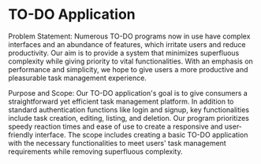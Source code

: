 # TO-DO Application

Problem Statement:
Numerous TO-DO programs now in use have complex interfaces and an abundance of features, which irritate users and reduce productivity. Our aim is to provide a system that minimizes superfluous complexity while giving priority to vital functionalities. With an emphasis on performance and simplicity, we hope to give users a more productive and pleasurable task management experience.

Purpose and Scope:
Our TO-DO application's goal is to give consumers a straightforward yet efficient task management platform. In addition to standard authentication functions like login and signup, key functionalities include task creation, editing, listing, and deletion. Our program prioritizes speedy reaction times and ease of use to create a responsive and user-friendly interface. The scope includes creating a basic TO-DO application with the necessary functionalities to meet users' task management requirements while removing superfluous complexity.
